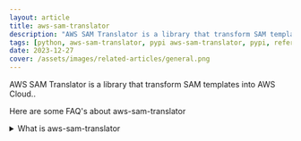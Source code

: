 ```yaml
---
layout: article
title: aws-sam-translator
description: "AWS SAM Translator is a library that transform SAM templates into AWS Cloud.."
tags: [python, aws-sam-translator, pypi aws-sam-translator, pypi, references]
date: 2023-12-27
cover: /assets/images/related-articles/general.png
---
```


AWS SAM Translator is a library that transform SAM templates into AWS Cloud..

Here are some FAQ's about aws-sam-translator
<details>
<summary>What is aws-sam-translator</summary>
AWS SAM Translator is a library that transform SAM templates into AWS Cloud..
</details>
